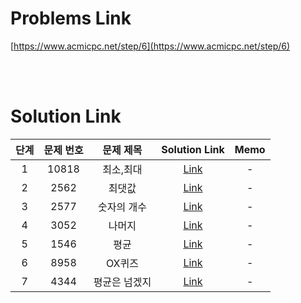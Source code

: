 # Problems Link

[https://www.acmicpc.net/step/6](https://www.acmicpc.net/step/6)

<br><br>

# Solution Link

| 단계 | 문제 번호 |   문제 제목   |              Solution Link              | Memo |
| :--: | :-------: | :-----------: | :-------------------------------------: | :--: |
|  1   |   10818   |   최소,최대   |  [Link](../Solutions/10818_최소_최대)   |  -   |
|  2   |   2562    |    최댓값     |    [Link](../Solutions/2562_최댓값)     |  -   |
|  3   |   2577    |  숫자의 개수  |  [Link](../Solutions/2577_숫자의_개수)  |  -   |
|  4   |   3052    |    나머지     |    [Link](../Solutions/3052_나머지)     |  -   |
|  5   |   1546    |     평균      |     [Link](../Solutions/1546_평균)      |  -   |
|  6   |   8958    |    OX퀴즈     |    [Link](../Solutions/8958_OX퀴즈)     |  -   |
|  7   |   4344    | 평균은 넘겠지 | [Link](../Solutions/4344_평균은_넘겠지) |  -   |
